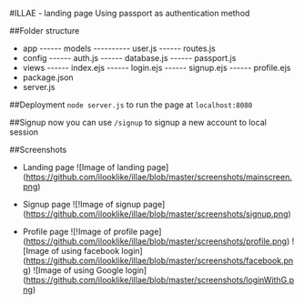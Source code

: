 #ILLAE - landing page
Using passport as authentication method

##Folder structure
- app
------ models
---------- user.js  <!-- user model -->
------ routes.js    <!-- all the routes for our application -->
- config
------ auth.js      <!-- will hold all our client secret keys (facebook, twitter, google) -->
------ database.js  <!-- will hold our database connection settings -->
------ passport.js  <!-- configuring the strategies for passport -->
- views
------ index.ejs    <!-- show home page with login links -->
------ login.ejs    <!-- show login form (only needed for local login) -->
------ signup.ejs   <!-- show signup form (only needed for local signup) -->
------ profile.ejs  <!-- after a user logs in, they will see their profile -->
- package.json      <!-- handle npm packages -->
- server.js         <!-- setup application -->

##Deployment
`node server.js` to run the page at `localhost:8080`

##Signup 
now you can use `/signup` to signup a new account to local session 

##Screenshots
- Landing page
![Image of landing page]
(https://github.com/ilooklike/illae/blob/master/screenshots/mainscreen.png)

- Signup page
![!Image of signup page]
(https://github.com/ilooklike/illae/blob/master/screenshots/signup.png)

- Profile page
![!Image of profile page]
(https://github.com/ilooklike/illae/blob/master/screenshots/profile.png)
![Image of using facebook login]
(https://github.com/ilooklike/illae/blob/master/screenshots/facebook.png)
![Image of using Google login]
(https://github.com/ilooklike/illae/blob/master/screenshots/loginWithG.png)
